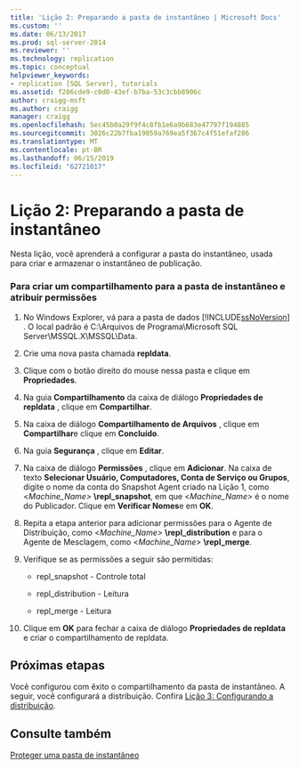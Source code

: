 ```yaml
---
title: 'Lição 2: Preparando a pasta de instantâneo | Microsoft Docs'
ms.custom: ''
ms.date: 06/13/2017
ms.prod: sql-server-2014
ms.reviewer: ''
ms.technology: replication
ms.topic: conceptual
helpviewer_keywords:
- replication [SQL Server], tutorials
ms.assetid: f286cde9-c0d0-43ef-b7ba-53c3cbb8906c
author: craigg-msft
ms.author: craigg
manager: craigg
ms.openlocfilehash: 5ec45b0a29f9f4c8fb1e6a9b683e47797f194885
ms.sourcegitcommit: 3026c22b7fba19059a769ea5f367c4f51efaf286
ms.translationtype: MT
ms.contentlocale: pt-BR
ms.lasthandoff: 06/15/2019
ms.locfileid: "62721017"
---
```

# <a name="lesson-2-preparing-the-snapshot-folder"></a>Lição 2: Preparando a pasta de instantâneo
  Nesta lição, você aprenderá a configurar a pasta do instantâneo, usada para criar e armazenar o instantâneo de publicação.  
  
### <a name="to-create-a-share-for-the-snapshot-folder-and-assign-permissions"></a>Para criar um compartilhamento para a pasta de instantâneo e atribuir permissões  
  
1.  No Windows Explorer, vá para a pasta de dados [!INCLUDE[ssNoVersion](../../includes/ssnoversion-md.md)] . O local padrão é C:\Arquivos de Programa\Microsoft SQL Server\MSSQL.X\MSSQL\Data.  
  
2.  Crie uma nova pasta chamada **repldata**.  
  
3.  Clique com o botão direito do mouse nessa pasta e clique em **Propriedades**.  
  
4.  Na guia **Compartilhamento** da caixa de diálogo **Propriedades de repldata** , clique em **Compartilhar**.  
  
5.  Na caixa de diálogo **Compartilhamento de Arquivos** , clique em **Compartilhar**e clique em **Concluído**.  
  
6.  Na guia **Segurança** , clique em **Editar**.  
  
7.  Na caixa de diálogo **Permissões** , clique em **Adicionar**. Na caixa de texto **Selecionar Usuário, Computadores, Conta de Serviço ou Grupos**, digite o nome da conta do Snapshot Agent criado na Lição 1, como \<_Machine_Name>_ **\repl_snapshot**, em que \<*Machine_Name>* é o nome do Publicador. Clique em **Verificar Nomes**e em **OK**.  
  
8.  Repita a etapa anterior para adicionar permissões para o Agente de Distribuição, como \<_Machine_Name>_ **\repl_distribution** e para o Agente de Mesclagem, como \<_Machine_Name>_ **\repl_merge**.  
  
9. Verifique se as permissões a seguir são permitidas:  
  
    -   repl_snapshot - Controle total  
  
    -   repl_distribution - Leitura  
  
    -   repl_merge - Leitura  
  
10. Clique em **OK** para fechar a caixa de diálogo **Propriedades de repldata** e criar o compartilhamento de repldata.  
  
## <a name="next-steps"></a>Próximas etapas  
 Você configurou com êxito o compartilhamento da pasta de instantâneo. A seguir, você configurará a distribuição. Confira [Lição 3: Configurando a distribuição](lesson-3-configuring-distribution.md).  
  
## <a name="see-also"></a>Consulte também  
 [Proteger uma pasta de instantâneo](security/secure-the-snapshot-folder.md)  
  
  
